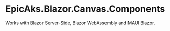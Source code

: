 # EpicAks.Blazor.Canvas.Components

Works with Blazor Server-Side, Blazor WebAssembly and MAUI Blazor.